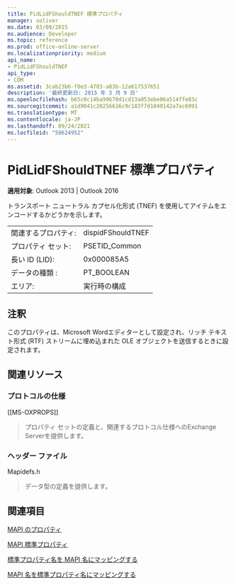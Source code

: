 ```yaml
---
title: PidLidFShouldTNEF 標準プロパティ
manager: soliver
ms.date: 03/09/2015
ms.audience: Developer
ms.topic: reference
ms.prod: office-online-server
ms.localizationpriority: medium
api_name:
- PidLidFShouldTNEF
api_type:
- COM
ms.assetid: 3cab23b6-f0e3-4703-a83b-12a617537651
description: '最終更新日: 2015 年 3 月 9 日'
ms.openlocfilehash: b65c0c14ba99670d1cd13a053ebe06a514ffe83c
ms.sourcegitcommit: a1d9041c20256616c9c183f7d1049142a7ac6991
ms.translationtype: MT
ms.contentlocale: ja-JP
ms.lasthandoff: 09/24/2021
ms.locfileid: "59624952"
---
```

# <a name="pidlidfshouldtnef-canonical-property"></a>PidLidFShouldTNEF 標準プロパティ

  
  
**適用対象**: Outlook 2013 | Outlook 2016 
  
トランスポート ニュートラル カプセル化形式 (TNEF) を使用してアイテムをエンコードするかどうかを示します。 
  
|||
|:-----|:-----|
|関連するプロパティ:  <br/> |dispidFShouldTNEF  <br/> |
|プロパティ セット:  <br/> |PSETID_Common  <br/> |
|長い ID (LID):  <br/> |0x000085A5  <br/> |
|データの種類 :   <br/> |PT_BOOLEAN  <br/> |
|エリア:  <br/> |実行時の構成  <br/> |
   
## <a name="remarks"></a>注釈

このプロパティは、Microsoft Wordエディターとして設定され、リッチ テキスト形式 (RTF) ストリームに埋め込まれた OLE オブジェクトを送信するときに設定されます。
  
## <a name="related-resources"></a>関連リソース

### <a name="protocol-specifications"></a>プロトコルの仕様

[[MS-OXPROPS]] 
  
> プロパティ セットの定義と、関連するプロトコル仕様へのExchange Serverを提供します。
    
### <a name="header-files"></a>ヘッダー ファイル

Mapidefs.h
  
> データ型の定義を提供します。
    
## <a name="see-also"></a>関連項目



[MAPI のプロパティ](mapi-properties.md)
  
[MAPI 標準プロパティ](mapi-canonical-properties.md)
  
[標準プロパティ名を MAPI 名にマッピングする](mapping-canonical-property-names-to-mapi-names.md)
  
[MAPI 名を標準プロパティ名にマッピングする](mapping-mapi-names-to-canonical-property-names.md)

